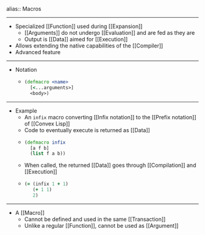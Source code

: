 alias:: Macros

- ---
- Specialized [[Function]] used during [[Expansion]]
	- [[Arguments]] do not undergo [[Evaluation]] and are fed as they are
	- Output is [[Data]] aimed for [[Execution]]
- Allows extending the native capabilities of the [[Compiler]]
- Advanced feature
- ---
- Notation
	- ``` clojure
	  (defmacro <name>
	    [<...arguments>]
	    <body>)
	  ```
- ---
- Example
	- An `infix` macro converting [[Infix notation]] to the [[Prefix notation]] of [[Convex Lisp]]
	- Code to eventually execute is returned as [[Data]]
	- ``` clojure
	  (defmacro infix
	    [a f b]
	    (list f a b))
	  ```
	- When called, the returned [[Data]] goes through [[Compilation]] and [[Execution]]
	- ``` clojure
	  (= (infix 1 + 1)
	     (+ 1 1)
	     2)
	  ```
- ---
- A [[Macro]]
	- Cannot be defined and used in the same [[Transaction]]
	- Unlike a regular [[Function]], cannot be used as [[Argument]]